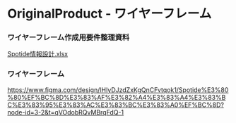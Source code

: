 # OriginalProduct - ワイヤーフレーム
### ワイヤーフレーム作成用要件整理資料
[Spotide情報設計.xlsx](https://github.com/user-attachments/files/18192221/Spotide.xlsx)


### ワイヤーフレーム
https://www.figma.com/design/lHIyDJzdZxKgQnCFvtqok1/Spotide%E3%80%80%EF%BC%8D%E3%83%AF%E3%82%A4%E3%83%A4%E3%83%BC%E3%83%95%E3%83%AC%E3%83%BC%E3%83%A0%EF%BC%8D?node-id=3-2&t=qVOdobRQvMBrqFdQ-1
